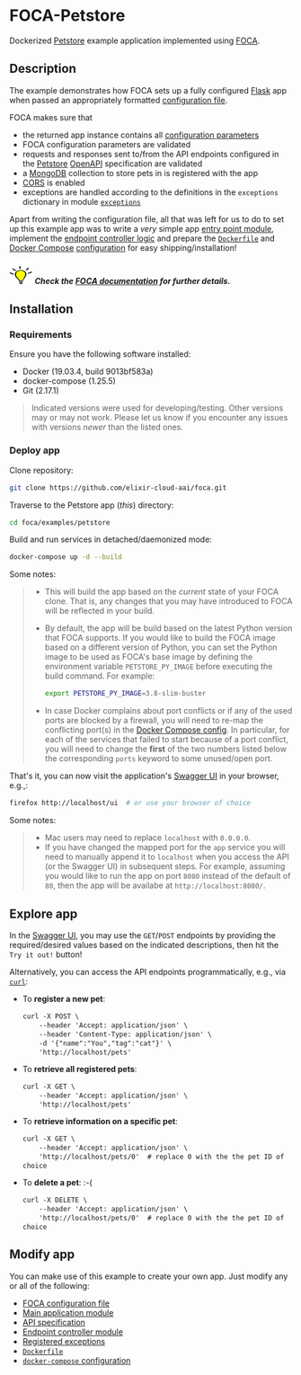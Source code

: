 # FOCA-Petstore

Dockerized [Petstore][res-petstore] example application implemented using
[FOCA][res-foca].

## Description

The example demonstrates how FOCA sets up a fully configured [Flask][res-flask]
app when passed an appropriately formatted [configuration
file][docs-config-file].

FOCA makes sure that

* the returned app instance contains all [configuration parameters][app-config]
* FOCA configuration parameters are validated
* requests and responses sent to/from the API endpoints configured in the
  [Petstore][app-specs] [OpenAPI][res-openapi] specification are validated
* a [MongoDB][res-mongo-db] collection to store pets in is registered with the
  app
* [CORS][res-cors] is enabled
* exceptions are handled according to the definitions in the `exceptions`
  dictionary in module [`exceptions`][app-exceptions]

Apart from writing the configuration file, all that was left for us to do to
set up this example app was to write a _very_ simple app [entry point
module][app-entrypoint], implement the [endpoint controller
logic][app-controllers] and prepare the [`Dockerfile`][app-dockerfile] and
[Docker Compose][res-docker-compose] [configuration][app-docker-compose] for
easy shipping/installation!

![Hint][img-hint] _**Check the [FOCA documentation][docs] for further
details.**_

## Installation

### Requirements

Ensure you have the following software installed:

* Docker (19.03.4, build 9013bf583a)
* docker-compose (1.25.5)
* Git (2.17.1)

> Indicated versions were used for developing/testing. Other versions may or
> may not work. Please let us know if you encounter any issues with versions
> _newer_ than the listed ones.

### Deploy app

Clone repository:

```bash
git clone https://github.com/elixir-cloud-aai/foca.git
```

Traverse to the Petstore app (_this_) directory:

```bash
cd foca/examples/petstore
```

Build and run services in detached/daemonized mode:

```bash
docker-compose up -d --build
```

Some notes:

> * This will build the app based on the _current_ state of your FOCA clone.
> That is, any changes that you may have introduced to FOCA will be reflected
> in your build.
> * By default, the app will be build based on the latest Python version that
> FOCA supports. If you would like to build the FOCA image based on a different
> version of Python, you can set the Python image to be used as FOCA's base
> image by defining the environment variable `PETSTORE_PY_IMAGE` before
> executing the build command. For example:
>  
>    ```bash
>    export PETSTORE_PY_IMAGE=3.8-slim-buster
>    ```
>  
> * In case Docker complains about port conflicts or if any of the used ports
> are blocked by a firewall, you will need to re-map the conflicting port(s) in
> the [Docker Compose config][app-docker-compose]. In particular, for each of
> the services that failed to start because of a port conflict, you will need
> to change the **first** of the two numbers listed below the corresponding
> `ports` keyword to some unused/open port.

That's it, you can now visit the application's [Swagger UI][res-swagger-ui] in
your browser, e.g.,:

```bash
firefox http://localhost/ui  # or use your browser of choice
```

Some notes:

> * Mac users may need to replace `localhost` with `0.0.0.0`.
> * If you have changed the mapped port for the `app` service you will need to
> manually append it to `localhost` when you access the API (or the Swagger UI)
> in subsequent steps. For example, assuming you would like to run the app on
> port `8080` instead of the default of `80`, then the app will be availabe
> at `http://localhost:8080/`.

## Explore app

In the [Swagger UI][res-swagger-ui], you may use the `GET`/`POST` endpoints by
providing the required/desired values based on the indicated descriptions, then
hit the `Try it out!` button!

Alternatively, you can access the API endpoints programmatically, e.g., via
[`curl`][res-curl]:

* To **register a new pet**:

  ```console
  curl -X POST \
      --header 'Accept: application/json' \
      --header 'Content-Type: application/json' \
      -d '{"name":"You","tag":"cat"}' \
      'http://localhost/pets'
  ```

* To **retrieve all registered pets**:

  ```console
  curl -X GET \
      --header 'Accept: application/json' \
      'http://localhost/pets' 
  ```

* To **retrieve information on a specific pet**:

  ```console
  curl -X GET \
      --header 'Accept: application/json' \
      'http://localhost/pets/0'  # replace 0 with the the pet ID of choice
  ```

* To **delete a pet**:  :-(

  ```console
  curl -X DELETE \
      --header 'Accept: application/json' \
      'http://localhost/pets/0'  # replace 0 with the the pet ID of choice
  ```

## Modify app

You can make use of this example to create your own app. Just modify any or all
of the following:

* [FOCA configuration file][app-config]
* [Main application module][app-entrypoint]
* [API specification][app-specs]
* [Endpoint controller module][app-controllers]
* [Registered exceptions][app-exceptions]
* [`Dockerfile`][app-dockerfile]
* [`docker-compose` configuration][app-docker-compose]

[app-config]: config.yaml
[app-controllers]: controllers.py
[app-dockerfile]: Dockerfile
[app-docker-compose]: docker-compose.yaml
[app-exceptions]: exceptions.py
[app-entrypoint]: app.py
[app-specs]: petstore.yaml
[docs]: <https://foca.readthedocs.io/en/latest/>
[docs-config-file]: ../../README.md#configuration-file
[img-hint]: ../../images/hint.svg
[res-cors]: <https://flask-cors.readthedocs.io/en/latest/>
[res-curl]: <https://curl.se/>
[res-docker-compose]: <https://docs.docker.com/compose/>
[res-flask]: <http://flask.pocoo.org/>
[res-foca]: <https://pypi.org/project/foca/>
[res-mongo-db]: <https://www.mongodb.com/>
[res-openapi]: <https://www.openapis.org/>
[res-petstore]: <https://petstore.swagger.io/>
[res-swagger-ui]: <https://swagger.io/tools/swagger-ui/>

